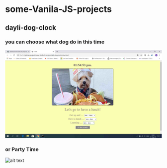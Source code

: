 # some-Vanila-JS-projects
## dayli-dog-clock
### you can choose what dog do in this time
![alt text](https://raw.githubusercontent.com/taskoff/some-Vanila-JS-projects/master/daily-dog-clock/project.img/lunch.jpg)

### or Party Time
![alt text](https://raw.githubusercontent.com/taskoff/some-Vanila-JS-project/daily-dog-clock/master/project.img/party.jpg)

